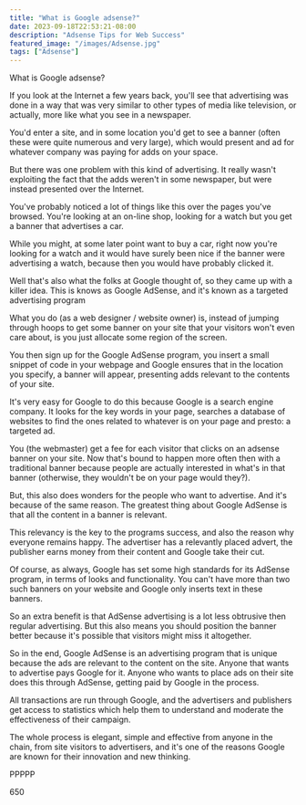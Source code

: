 ```yaml
---
title: "What is Google adsense?"
date: 2023-09-18T22:53:21-08:00
description: "Adsense Tips for Web Success"
featured_image: "/images/Adsense.jpg"
tags: ["Adsense"]
---
```


What is Google adsense?

If you look at the Internet a few years back, you'll see that advertising was done in a way that was very similar to other types of media like television, or actually, more like what you see in a newspaper. 

You'd enter a site, and in some location you'd get to see a banner (often these were quite numerous and very large), which would present and ad for whatever company was paying for adds on your space. 

But there was one problem with this kind of advertising. It really wasn't exploiting the fact that the adds weren't in some newspaper, but were instead presented over the Internet. 

You've probably noticed a lot of things like this over the pages you've browsed. You're looking at an on-line shop, looking for a watch but you get a banner that advertises a car. 

While you might, at some later point want to buy a car, right now you're looking for a watch and it would have surely been nice if the banner were advertising a watch, because then you would have probably clicked it.

Well that's also what the folks at Google thought of, so they came up with a killer idea. This is knows as Google AdSense, and it's known as a targeted advertising program

What you do (as a web designer / website owner) is, instead of jumping through hoops to get some banner on your site that your visitors won't even care about, is you just allocate some region of the screen. 

You then sign up for the Google AdSense program, you insert a small snippet of code in your webpage and Google ensures that in the location you specify, a banner will appear, presenting adds relevant to the contents of your site.

It's very easy for Google to do this because Google is a search engine company. It looks for the key words in your page, searches a database of websites to find the ones related to whatever is on your page and presto: a targeted ad.

You (the webmaster) get a fee for each visitor that clicks on an adsense banner on your site. Now that's bound to happen more often then with a traditional banner because people are actually interested in what's in that banner (otherwise, they wouldn't be on your page would they?).

But, this also does wonders for the people who want to advertise. And it's because of the same reason. The greatest thing about Google AdSense is that all the content in a banner is relevant.

This relevancy is the key to the programs success, and also the reason why everyone remains happy. The advertiser has a relevantly placed advert, the publisher earns money from their content and Google take their cut.

Of course, as always, Google has set some high standards for its AdSense program, in terms of looks and functionality. You can't have more than two such banners on your website and Google only inserts text in these banners. 

So an extra benefit is that AdSense advertising is a lot less obtrusive then regular advertising. But this also means you should position the banner better because it's possible that visitors might miss it altogether.

So in the end, Google AdSense is an advertising program that is unique because the ads are relevant to the content on the site. Anyone that wants to advertise pays Google for it. Anyone who wants to place ads on their site does this through AdSense, getting paid by Google in the process. 

All transactions are run through Google, and the advertisers and publishers get access to statistics which help them to understand and moderate the effectiveness of their campaign.

The whole process is elegant, simple and effective from anyone in the chain, from site visitors to advertisers, and it's one of the reasons Google are known for their innovation and new thinking.

PPPPP

650

